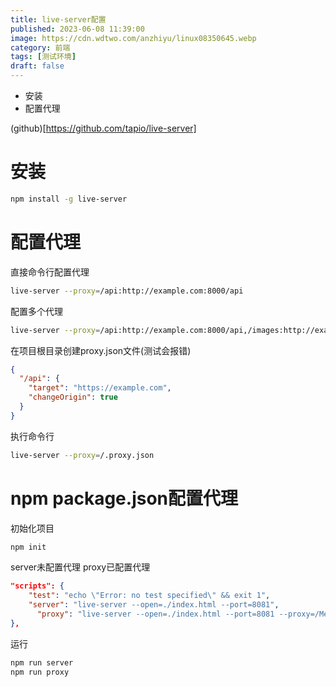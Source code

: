 ```yaml
---
title: live-server配置
published: 2023-06-08 11:39:00
image: https://cdn.wdtwo.com/anzhiyu/linux08350645.webp
category: 前端
tags: [测试环境]
draft: false
---
```


- 安装
- 配置代理

(github)[https://github.com/tapio/live-server]
<!--more-->

# 安装
```bash
npm install -g live-server
```

# 配置代理

直接命令行配置代理
```bash
live-server --proxy=/api:http://example.com:8000/api
```
配置多个代理
```bash
live-server --proxy=/api:http://example.com:8000/api,/images:http://example.com:8000/images
```

在项目根目录创建proxy.json文件(测试会报错)
```json
{
  "/api": {
    "target": "https://example.com",
    "changeOrigin": true
  }
}
```
执行命令行
```bash
live-server --proxy=/.proxy.json
```

# npm package.json配置代理
初始化项目
```bash
npm init
```
server未配置代理
proxy已配置代理
```json
"scripts": {
    "test": "echo \"Error: no test specified\" && exit 1",
    "server": "live-server --open=./index.html --port=8081",
	  "proxy": "live-server --open=./index.html --port=8081 --proxy=/Meeting:http://172.28.8.201:8081/Meeting"
},
```
运行
```bash
npm run server
npm run proxy
```
